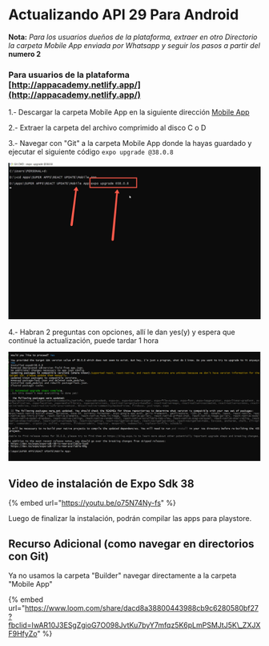 # Actualizando API 29 Para Android

**Nota:** _Para los usuarios dueños de la plataforma, extraer en otro Directorio la carpeta Mobile App enviada por Whatsapp y seguir los pasos a partir del_ **numero 2**

### Para usuarios de la plataforma [http://appacademy.netlify.app/](http://appacademy.netlify.app/)

1.- Descargar la carpeta Mobile App en la siguiente dirección [Mobile App](http://academiadeapps.com/demo/mobileapp.zip)

2.- Extraer la carpeta del archivo comprimido al disco C o D

3.- Navegar con "Git" a la carpeta Mobile App donde la hayas guardado y ejecutar el siguiente código `expo upgrade @38.0.8`  

![](../.gitbook/assets/image%20%2816%29.png)

4.- Habran 2 preguntas con opciones, allí le dan yes\(y\) y espera que continué la actualización, puede tardar 1 hora

![As&#xED; se vera la ventana en Git cuando termina la actualizaci&#xF3;n](../.gitbook/assets/image%20%2814%29.png)

## Video de instalación de Expo Sdk 38

{% embed url="https://youtu.be/o75N74Ny-fs" %}

Luego de finalizar la instalación, podrán compilar las apps para playstore.

## Recurso Adicional \(como navegar en directorios con Git\)

Ya no usamos la carpeta "Builder" navegar directamente a la carpeta "Mobile App"

{% embed url="https://www.loom.com/share/dacd8a38800443988cb9c6280580bf27?fbclid=IwAR10J3ESgZgioG7O098JvtKu7byY7mfqz5K6pLmPSMJtJ5K\_ZXJXF9HfyZo" %}





